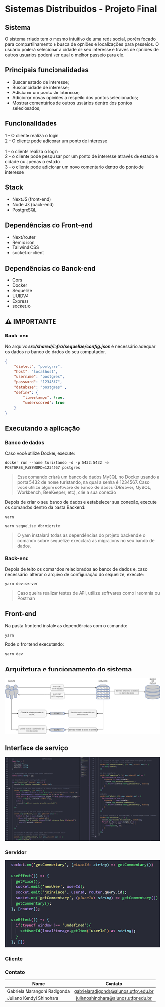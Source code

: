 # Sistemas Distribuidos - Projeto Final

## Sistema
O sistema criado tem o mesmo intuitivo de uma rede social, porém focado para compartilhamento e busca de opniões e localizações para passeios. O usuário poderá selecionar a cidade de seu interesse e través de opniões de outros usuários poderá ver qual o melhor passeio para ele.

## Principais funcionalidades
- Buscar estado de interesse;
- Buscar cidade de interesse;
- Adicionar um ponto de interesse;
- Adicionar novas opiniões a respeito dos pontos selecionados;
- Mostrar comentários de outros usuários dentro dos pontos selecionados;

## Funcionalidades
1 - O cliente realiza o login <br /> 
2 - O cliente pode adiconar um ponto de interesse <br /> 
 <br />
1 - o cliente realiza o login <br /> 
2 - o cliente pode pesquisar por um ponto de interesse através de estado e cidade ou apenas o estado  <br /> 
3 - o cliente pode adicionar um novo comentario dentro do ponto de interesse <br /> 

## Stack
- NextJS (front-end)
- Node JS (back-end)
- PostgreSQL

## Dependências do Front-end
- Next/router
- Remix icon
- Tailwind CSS
- socket.io-client

## Dependências do Banck-end
- Cors
- Docker
- Sequelize
- UUIDV4
- Express
- socket.io

## :warning: IMPORTANTE
### Back-end
No arquivo ***src/shared/infra/sequelize/config.json*** é necessário adequar os dados no banco de dados do seu computador.

```json
{
    "dialect": "postgres",
    "host": "localhost",
    "username": "postgres",
    "password": "1234567",
    "database": "postgres" ,
    "define": {
        "timestamps": true,
        "underscored": true
    }
}
```

## Executando a aplicação

### Banco de dados
Caso você utilize Docker, execute: 
```
docker run --name turistando -d -p 5432:5432 -e POSTGRES_PASSWORD=1234567 postgres
```
> Esse comando criará um banco de dados MySQL no Docker usando a porta 5432 de nome turistando, na qual a senha é 1234567.
Caso você utilize algum software de banco de dados (DBeaver, MySQL, Workbench, BeeKeeper, etc), crie a sua conexão  
  
Depois de criar o seu banco de dados e estabelecer sua conexão, execute os comandos dentro da pasta Backend:
```
yarn 
```
```
yarn sequelize db:migrate
```
> O yarn instalará todas as dependências do projeto backend e o comando sobre sequelize executará as migrations no seu bando de dados.

### Back-end
Depois de feito os comandos relacionados ao banco de dados e, caso necessário, alterar o arquivo de configuração do sequelize, execute:
```
yarn dev:server 
```
> Caso queira realizar testes de API, utilize softwares como Insomnia ou Postman


## Front-end
Na pasta frontend instale as dependências com o comando:
```
yarn 
```
Rode o frontend executando:
```
yarn dev
```

## Arquitetura e funcionamento do sistema
![alt text](arquitetura-do-sistema.png)

## Interface de serviço
![alt text](servidor.png)

### Servidor
![alt text](cliente.png)

### Cliente
### Contato
| Nome                          | Contato                                |
| ----------------------------- |:--------------------------------------:|
| Gabriela Marangoni Radigonda  | gabrielaradigonda@alunos.utfpr.edu.br  |
| Juliano Kendyi Shinohara      | julianoshinohara@alunos.utfpr.edu.br   |
